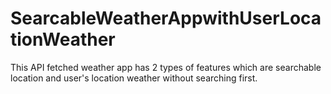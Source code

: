 # SearcableWeatherAppwithUserLocationWeather
This API fetched weather app has 2 types of features which are searchable location and user's location weather without searching first.
